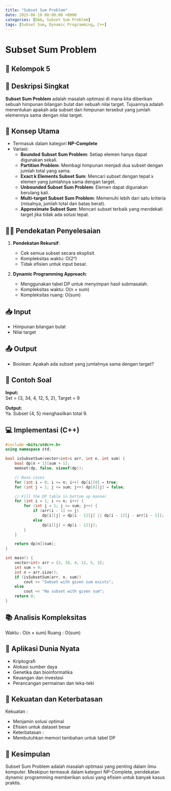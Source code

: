 ```yaml
---
title: "Subset Sum Problem"
date: 2025-06-10 08:00:00 +0800
categories: [DAA, Subset Sum Problem]
tags: [Subset Sum, Dynamic Programming, C++]
---
```


# Subset Sum Problem
## 🎯 Kelompok 5  

## 📌 Deskripsi Singkat  
**Subset Sum Problem** adalah masalah optimasi di mana kita diberikan sebuah himpunan bilangan bulat dan sebuah nilai target. Tujuannya adalah menentukan apakah ada subset dari himpunan tersebut yang jumlah elemennya sama dengan nilai target.

## 🧠 Konsep Utama  
- Termasuk dalam kategori **NP-Complete**
- Variasi:
  - **Bounded Subset Sum Problem**: Setiap elemen hanya dapat digunakan sekali.
  - **Partition Problem**: Membagi himpunan menjadi dua subset dengan jumlah total yang sama.
  - **Exact k Elements Subset Sum**: Mencari subset dengan tepat `k` elemen yang jumlahnya sama dengan target.
  - **Unbounded Subset Sum Problem**: Elemen dapat digunakan berulang kali.
  - **Multi-target Subset Sum Problem**: Memenuhi lebih dari satu kriteria (misalnya, jumlah total dan batas berat).
  - **Approximate Subset Sum**: Mencari subset terbaik yang mendekati target jika tidak ada solusi tepat.

## 🧑‍💻 Pendekatan Penyelesaian  
1. **Pendekatan Rekursif**:  
   - Cek semua subset secara eksplisit.  
   - Kompleksitas waktu: O(2ⁿ)  
   - Tidak efisien untuk input besar.

2. **Dynamic Programming Approach**:  
   - Menggunakan tabel DP untuk menyimpan hasil submasalah.  
   - Kompleksitas waktu: O(n × sum)  
   - Kompleksitas ruang: O(sum)  

## 📥 Input  
- Himpunan bilangan bulat  
- Nilai target

## 📤 Output  
- Boolean: Apakah ada subset yang jumlahnya sama dengan target?

## 🧮 Contoh Soal  
**Input:**  
Set = {3, 34, 4, 12, 5, 2}, Target = 9  

**Output:**  
Ya. Subset {4, 5} menghasilkan total 9.

## 💻 Implementasi (C++)  

```cpp
#include <bits/stdc++.h>
using namespace std;

bool isSubsetSum(vector<int>& arr, int n, int sum) {
    bool dp[n + 1][sum + 1];
    memset(dp, false, sizeof(dp));

    // Base cases
    for (int i = 0; i <= n; i++) dp[i][0] = true;
    for (int j = 1; j <= sum; j++) dp[0][j] = false;

    // Fill the DP table in bottom up manner
    for (int i = 1; i <= n; i++) {
        for (int j = 1; j <= sum; j++) {
            if (arr[i - 1] <= j)
                dp[i][j] = dp[i - 1][j] || dp[i - 1][j - arr[i - 1]];
            else
                dp[i][j] = dp[i - 1][j];
        }
    }

    return dp[n][sum];
}

int main() {
    vector<int> arr = {3, 34, 4, 12, 5, 2};
    int sum = 9;
    int n = arr.size();
    if (isSubsetSum(arr, n, sum))
        cout << "Subset with given sum exists";
    else
        cout << "No subset with given sum";
    return 0;
}
```

## 📚 Analisis Kompleksitas
Waktu : O(n × sum)
Ruang : O(sum)

## 🌟 Aplikasi Dunia Nyata
- Kriptografi
- Alokasi sumber daya
- Genetika dan bioinformatika
- Keuangan dan investasi
- Perancangan permainan dan teka-teki

## 💪 Kekuatan dan Keterbatasan
Kekuatan :
- Menjamin solusi optimal
- Efisien untuk dataset besar
- Keterbatasan :
- Membutuhkan memori tambahan untuk tabel DP

## 🏁 Kesimpulan
Subset Sum Problem adalah masalah optimasi yang penting dalam ilmu komputer. Meskipun termasuk dalam kategori NP-Complete, pendekatan dynamic programming memberikan solusi yang efisien untuk banyak kasus praktis.